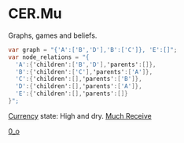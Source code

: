 # CER.Mu
Graphs, games and beliefs.
```c#
var graph = "{'A':['B','D'],'B':['C']}, 'E':[]";
var node_relations = "{
  'A':{'children':['B','D'],'parents':[]},
  'B':{'children':['C'],'parents':['A']},
  'C':{'children':[],'parents':['B']},
  'D':{'children':[],'parents':['A']},
  'E':{'children':[],'parents':[]}
}";
```
[Currency](https://blockchain.info/address/1ji3xBxNoq9pXwkuP7Qx9QvZ7FcAo3YV8) state: High and dry.
[Much Receive](http://dogechain.info/address/D9CHgXh6RdnK9osTkDNzo5opry6sXmsknS)

[ 0_o ](https://blockchain.info/address/1FicvdAtV3963ZbvG2kxVZqwngRWgDuC9b)
